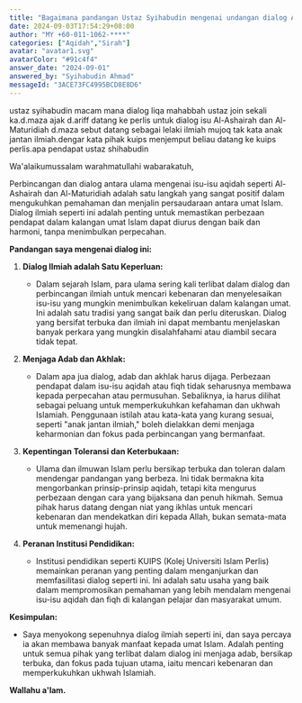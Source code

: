 ```yaml
---
title: "Bagaimana pandangan Ustaz Syihabudin mengenai undangan dialog Al-Ashairah dan Al-Maturidiah di Perlis?"
date: 2024-09-03T17:54:29+08:00
author: "MY +60-011-1062-****"
categories: ["Aqidah","Sirah"]
avatar: "avatar1.svg"
avatarColor: "#91c4f4"
answer_date: "2024-09-01"
answered_by: "Syihabudin Ahmad"
messageId: "3ACE73FC4995BCD8E8D6"
---
```


ustaz syihabudin macam mana dialog liqa mahabbah ustaz join sekali ka.d.maza ajak d.ariff datang ke perlis untuk dialog isu Al-Ashairah dan Al-Maturidiah d.maza sebut datang sebagai lelaki ilmiah mujoq tak kata anak jantan ilmiah.dengar kata pihak  kuips menjemput beliau datang ke kuips perlis.apa pendapat ustaz shihabudin

<!--more-->

Wa'alaikumussalam warahmatullahi wabarakatuh,

Perbincangan dan dialog antara ulama mengenai isu-isu aqidah seperti Al-Ashairah dan Al-Maturidiah adalah satu langkah yang sangat positif dalam mengukuhkan pemahaman dan menjalin persaudaraan antara umat Islam. Dialog ilmiah seperti ini adalah penting untuk memastikan perbezaan pendapat dalam kalangan umat Islam dapat diurus dengan baik dan harmoni, tanpa menimbulkan perpecahan.

**Pandangan saya mengenai dialog ini:**

1. **Dialog Ilmiah adalah Satu Keperluan:**
   - Dalam sejarah Islam, para ulama sering kali terlibat dalam dialog dan perbincangan ilmiah untuk mencari kebenaran dan menyelesaikan isu-isu yang mungkin menimbulkan kekeliruan dalam kalangan umat. Ini adalah satu tradisi yang sangat baik dan perlu diteruskan. Dialog yang bersifat terbuka dan ilmiah ini dapat membantu menjelaskan banyak perkara yang mungkin disalahfahami atau diambil secara tidak tepat.

2. **Menjaga Adab dan Akhlak:**
   - Dalam apa jua dialog, adab dan akhlak harus dijaga. Perbezaan pendapat dalam isu-isu aqidah atau fiqh tidak seharusnya membawa kepada perpecahan atau permusuhan. Sebaliknya, ia harus dilihat sebagai peluang untuk memperkukuhkan kefahaman dan ukhwah Islamiah. Penggunaan istilah atau kata-kata yang kurang sesuai, seperti "anak jantan ilmiah," boleh dielakkan demi menjaga keharmonian dan fokus pada perbincangan yang bermanfaat.

3. **Kepentingan Toleransi dan Keterbukaan:**
   - Ulama dan ilmuwan Islam perlu bersikap terbuka dan toleran dalam mendengar pandangan yang berbeza. Ini tidak bermakna kita mengorbankan prinsip-prinsip aqidah, tetapi kita mengurus perbezaan dengan cara yang bijaksana dan penuh hikmah. Semua pihak harus datang dengan niat yang ikhlas untuk mencari kebenaran dan mendekatkan diri kepada Allah, bukan semata-mata untuk memenangi hujah.

4. **Peranan Institusi Pendidikan:**
   - Institusi pendidikan seperti KUIPS (Kolej Universiti Islam Perlis) memainkan peranan yang penting dalam menganjurkan dan memfasilitasi dialog seperti ini. Ini adalah satu usaha yang baik dalam mempromosikan pemahaman yang lebih mendalam mengenai isu-isu aqidah dan fiqh di kalangan pelajar dan masyarakat umum.

**Kesimpulan:**
- Saya menyokong sepenuhnya dialog ilmiah seperti ini, dan saya percaya ia akan membawa banyak manfaat kepada umat Islam. Adalah penting untuk semua pihak yang terlibat dalam dialog ini menjaga adab, bersikap terbuka, dan fokus pada tujuan utama, iaitu mencari kebenaran dan memperkukuhkan ukhwah Islamiah.

**Wallahu a'lam.**

